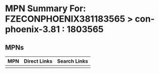 



# MPN Summary For: FZECONPHOENIX381183565 > con-phoenix-3.81 : 1803565

## MPNs
  

|MPN|Direct Links|Search Links|
| :--- | :--- | :--- |
||||
